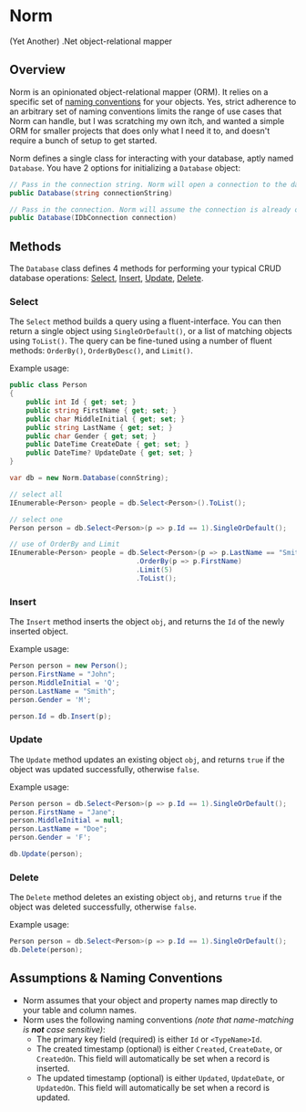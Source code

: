 Norm 
==================================================

(Yet Another) .Net object-relational mapper

Overview
-----------

Norm is an opinionated object-relational mapper (ORM). It relies on a specific set of [naming conventions](#naming-conventions) for your objects. Yes, strict adherence to an arbitrary set of naming conventions limits the range of use cases that Norm can handle, but I was scratching my own itch, and wanted a simple ORM for smaller projects that does only what I need it to, and doesn't require a bunch of setup to get started.

Norm defines a single class for interacting with your database, aptly named `Database`. You have 2 options for initializing a `Database` object:

```csharp
// Pass in the connection string. Norm will open a connection to the database, and close it when it's done.
public Database(string connectionString)
```

```csharp
// Pass in the connection. Norm will assume the connection is already open, and leave it open when it's done.
public Database(IDbConnection connection)
```

Methods
----------

The `Database` class defines 4 methods for performing your typical CRUD database operations: [Select<T>](#select), [Insert](#insert), [Update](#update), [Delete](#delete).

### <a name="select">Select</a>

The `Select` method builds a query using a fluent-interface. You can then return a single object using `SingleOrDefault()`, or a list of matching objects using `ToList()`. The query can be fine-tuned using a number of fluent methods: `OrderBy()`, `OrderByDesc()`, and `Limit()`.

Example usage:

```csharp
public class Person
{
    public int Id { get; set; }
    public string FirstName { get; set; }
	public char MiddleInitial { get; set; }
	public string LastName { get; set; }
	public char Gender { get; set; }
	public DateTime CreateDate { get; set; }
	public DateTime? UpdateDate { get; set; }
}

var db = new Norm.Database(connString);

// select all
IEnumerable<Person> people = db.Select<Person>().ToList();

// select one
Person person = db.Select<Person>(p => p.Id == 1).SingleOrDefault();

// use of OrderBy and Limit
IEnumerable<Person> people = db.Select<Person>(p => p.LastName == "Smith")
                               .OrderBy(p => p.FirstName)
                               .Limit(5)
                               .ToList();
```

### <a name="insert">Insert</a>

The `Insert` method inserts the object `obj`, and returns the `Id` of the newly inserted object.

Example usage:

```csharp
Person person = new Person();
person.FirstName = "John";
person.MiddleInitial = 'Q';
person.LastName = "Smith";
person.Gender = 'M';

person.Id = db.Insert(p);
```

### <a name="update">Update</a>

The `Update` method updates an existing object `obj`, and returns `true` if the object was updated successfully, otherwise `false`.

Example usage:

```csharp
Person person = db.Select<Person>(p => p.Id == 1).SingleOrDefault();
person.FirstName = "Jane";
person.MiddleInitial = null;
person.LastName = "Doe";
person.Gender = 'F';

db.Update(person);
```

### <a name="delete">Delete</a>

The `Delete` method deletes an existing object `obj`, and returns `true` if the object was deleted successfully, otherwise `false`.

Example usage:

```csharp
Person person = db.Select<Person>(p => p.Id == 1).SingleOrDefault();
db.Delete(person);
```

<a name="naming-conventions"></a>Assumptions & Naming Conventions
--------------------------------

- Norm assumes that your object and property names map directly to your table and column names.
- Norm uses the following naming conventions _(note that name-matching is **not** case sensitive)_:
  - The primary key field (required) is either `Id` or `<TypeName>Id`.
  - The created timestamp (optional) is either `Created`, `CreateDate`, or `CreatedOn`. This field will automatically be set when a record is inserted.
  - The updated timestamp (optional) is either `Updated`, `UpdateDate`, or `UpdatedOn`. This field will automatically be set when a record is updated.
